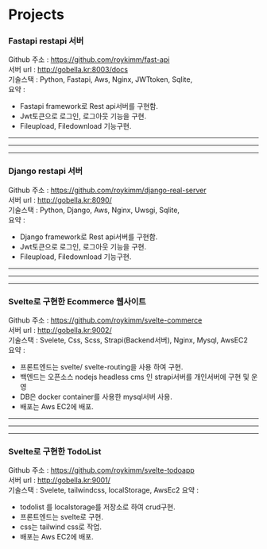 # Projects

### Fastapi restapi 서버 
Github 주소 : https://github.com/roykimm/fast-api   
서버 url : http://gobella.kr:8003/docs   
기술스택 : Python, Fastapi, Aws, Nginx, JWTtoken, Sqlite,  
요약 : 
* Fastapi framework로 Rest api서버를 구현함.   
* Jwt토큰으로 로그인, 로그아웃 기능을 구현.   
* Fileupload, Filedownload 기능구현. 
---
---
---
### Django restapi 서버
Github 주소 : https://github.com/roykimm/django-real-server   
서버 url : http://gobella.kr:8090/    
기술스택 : Python, Django, Aws, Nginx, Uwsgi, Sqlite,     
요약 : 
* Django framework로 Rest api서버를 구현함.   
* Jwt토큰으로 로그인, 로그아웃 기능을 구현.   
* Fileupload, Filedownload 기능구현.    
---
---
---
### Svelte로 구현한 Ecommerce 웹사이트
Github 주소 : https://github.com/roykimm/svelte-commerce   
서버 url : http://gobella.kr:9002/   
기술스택 : Svelete, Css, Scss, Strapi(Backend서버), Nginx, Mysql, AwsEC2   
요약 : 
* 프론트엔드는 svelte/ svelte-routing을 사용 하여 구현. 
* 백엔드는 오픈소스 nodejs headless cms 인 strapi서버를 개인서버에 구현 및 운영
* DB은 docker container를 사용한 mysql서버 사용. 
* 배포는 Aws EC2에 배포.
---
---
---
### Svelte로 구현한 TodoList
Github 주소 : https://github.com/roykimm/svelte-todoapp   
서버 url : http://gobella.kr:9001/   
기술스택 : Svelete, tailwindcss, localStorage, AwsEc2
요약 : 
* todolist 를 localstorage를 저장소로 하여 crud구현.
* 프론트엔드는 svelte로 구현.
* css는 tailwind css로 작업.
* 배포는 Aws EC2에 배포.








